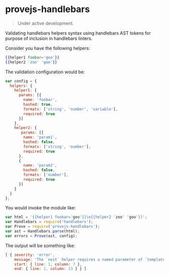# provejs-handlebars

> Under active development.

Validating handlebars helpers syntax using handlebars AST tokens for purpose of inclusion in handlebars linters.

Consider you have the following helpers:
```hbs
{{helper1 foobar='goo'}}
{{helper2 'zoo' 'goo'}}
```
The validation configuration would be:
```js
var config = {
  helpers: {
    helper1: {
      params: [{
        name: 'foobar',
        hashed: true,
        formats: ['string', 'number', 'variable'],
        required: true
      }]
    },
    helper2: {
       params: [{
        name: 'param1',
        hashed: false,
        formats: ['string', 'number'],
        required: true
      },
      {
        name: 'param2',
        hashed: false,
        formats: ['number'],
        required: true
      }]
    }
  }
};
```
You would invoke the module like:
```js
var html = '{{helper1 foobar='goo'}}\n{{helper2 'zoo' 'goo'}}';
var Handlebars = require('handlebars');
var Prove = require('provejs-handlebars');
var ast = Handlebars.parse(html);
var errors = Prove(ast, config);
```

The output will be something like:
```js
[ { severity: 'error',
    message: 'The `nest` helper requires a named parameter of `template`, but non was found.',
    start: { line: 1, column: 7 },
    end: { line: 1, column: 23 } } ]
```